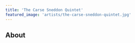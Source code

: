 ```yaml
---
title: 'The Carse Sneddon Quintet'
featured_image: 'artists/the-carse-sneddon-quintet.jpg'
---
```


## About


